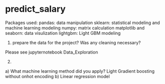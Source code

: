 # predict_salary


Packages used: 
pandas: data manipulation
sklearn: statistical modeling and machine learning modeling
numpy: matrix calculation
matplotlib and seaborn: data visulization
lightgbm: Light GBM modeling


1. prepare the data for the project? Was any cleaning necessary?

Please see jupyternotebook Data_Exploration

2. 
a) What machine learning method did you apply?
Light Gradient boosting without onhot encoding 
b) Linear regression model





